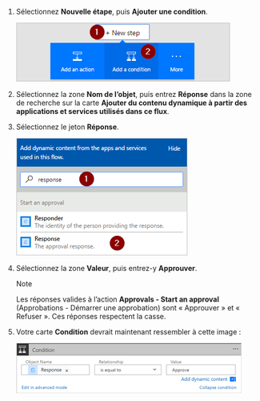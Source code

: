 1. Sélectionnez **Nouvelle étape**, puis **Ajouter une condition**.
   
    ![ajouter une condition](media/modern-approvals/add-response-condition.png)
2. Sélectionnez la zone **Nom de l’objet**, puis entrez **Réponse** dans la zone de recherche sur la carte **Ajouter du contenu dynamique à partir des applications et services utilisés dans ce flux**.
3. Sélectionnez le jeton **Réponse**.
   
    ![sélectionner le jeton Réponse](media/modern-approvals/search-for-response.png)
4. Sélectionnez la zone **Valeur**, puis entrez-y **Approuver**.
   
   > [!NOTE]
   > Les réponses valides à l’action **Approvals - Start an approval** (Approbations - Démarrer une approbation) sont « Approuver » et « Refuser ». Ces réponses respectent la casse.
   > 
   > 
5. Votre carte **Condition** devrait maintenant ressembler à cette image :
   
    ![](media/modern-approvals/response-condition-test.png)

